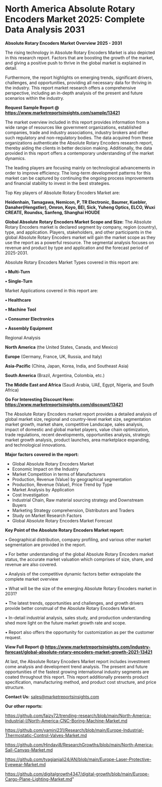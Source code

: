 # North America Absolute Rotary Encoders Market 2025: Complete Data Analysis 2031

<Strong> Absolute Rotary Encoders Market Overview 2025 - 2031</strong>

The rising technology in Absolute Rotary Encoders Market is also depicted in this research report. Factors that are boosting the growth of the market, and giving a positive push to thrive in the global market is explained in detail.

Furthermore, the report highlights on emerging trends, significant drivers, challenges, and opportunities, providing all necessary data for thriving in the industry. This report market research offers a comprehensive perspective, including an in-depth analysis of the present and future scenarios within the industry.

<strong>Request Sample Report @ <a href=https://www.marketreportsinsights.com/sample/13421>https://www.marketreportsinsights.com/sample/13421</a></strong>

The market overview included in this report provides information from a wide range of resources like government organizations, established companies, trade and industry associations, industry brokers and other such regulatory and non-regulatory bodies. The data acquired from these organizations authenticate the Absolute Rotary Encoders research report, thereby aiding the clients in better decision making. Additionally, the data provided in this report offers a contemporary understanding of the market dynamics.

The leading players are focusing mainly on technological advancements in order to improve efficiency. The long-term development patterns for this market can be captured by continuing the ongoing process improvements and financial stability to invest in the best strategies.

Top Key players of Absolute Rotary Encoders Market are:

<strong>Heidenhain, Tamagawa, Nemicon, P, TR Electronic, Baumer, Kuebler, Danaher(Hengstler), Omron, Koyo, BEI, Sick, Yuheng Optics, ELCO, Wuxi CREATE, Roundss, Sanfeng, Shanghai HOUDE</strong>

<strong><b>Global Absolute Rotary Encoders Market Scope and Size:</b></strong>
The Absolute Rotary Encoders market is declared segment by company, region (country), type, and application. Players, stakeholders, and other participants in the global Absolute Rotary Encoders market will gain the market scope as they use the report as a powerful resource. The segmental analysis focuses on revenue and product by type and application and the forecast period of 2025-2031.

Absolute Rotary Encoders Market Types covered in this report are:

<strong>• Multi-Turn

• Single-Turn</strong>

Market Applications covered in this report are:

<strong>• Healthcare

• Machine Tool

• Consumer Electronics

• Assembly Equipment</strong> 

Regional Analysis

<strong>North America</strong> (the United States, Canada, and Mexico)

<strong>Europe</strong> (Germany, France, UK, Russia, and Italy)

<strong>Asia-Pacific</strong> (China, Japan, Korea, India, and Southeast Asia)

<strong>South America</strong> (Brazil, Argentina, Colombia, etc.)

<strong>The Middle East and Africa</strong> (Saudi Arabia, UAE, Egypt, Nigeria, and South Africa)

<strong>Go For Interesting Discount Here: <a href=https://www.marketreportsinsights.com/discount/13421>https://www.marketreportsinsights.com/discount/13421</a></strong>

The Absolute Rotary Encoders market report provides a detailed analysis of global market size, regional and country-level market size, segmentation market growth, market share, competitive Landscape, sales analysis, impact of domestic and global market players, value chain optimization, trade regulations, recent developments, opportunities analysis, strategic market growth analysis, product launches, area marketplace expanding, and technological innovations.

<strong><b>Major factors covered in the report:</b></strong>
<ul>
  <li>Global Absolute Rotary Encoders Market </li>
  <li>Economic Impact on the Industry</li>
  <li>Market Competition in terms of Manufacturers</li>
  <li>Production, Revenue (Value) by geographical segmentation</li>
  <li>Production, Revenue (Value), Price Trend by Type</li>
  <li>Market Analysis by Application</li>
  <li>Cost Investigation</li>
  <li>Industrial Chain, Raw material sourcing strategy and Downstream Buyers</li>
  <li>Marketing Strategy comprehension, Distributors and Traders</li>
  <li>Study on Market Research Factors</li>
  <li>Global Absolute Rotary Encoders Market Forecast</li>
</ul>

<strong><b>Key Point of the Absolute Rotary Encoders Market report:</b></strong>

• Geographical distribution, company profiling, and various other market segmentation are provided in the report.

• For better understanding of the global Absolute Rotary Encoders market status, the accurate market valuation which comprises of size, share, and revenue are also covered.

• Analysis of the competitive dynamic factors better extrapolate the complete market overview

• What will be the size of the emerging Absolute Rotary Encoders market in 2031?

• The latest trends, opportunities and challenges, and growth drivers provide better construal of the Absolute Rotary Encoders Market.

• In-detail industrial analysis, sales study, and production understanding shed more light on the future market growth rate and scope.

• Report also offers the opportunity for customization as per the customer request.

<strong><b>View Full Report @ <a href=https://www.marketreportsinsights.com/industry-forecast/global-absolute-rotary-encoders-market-growth-2021-13421>https://www.marketreportsinsights.com/industry-forecast/global-absolute-rotary-encoders-market-growth-2021-13421</a></b></strong>


At last, the Absolute Rotary Encoders Market report includes investment come analysis and development trend analysis. The present and future opportunities of the fastest growing international industry segments are coated throughout this report. This report additionally presents product specification, manufacturing method, and product cost structure, and price structure.

<strong>Contact Us:</strong>
sales@marketreportsinsights.com

<strong>Our other reports:</strong>

<a href=https://github.com/faizy72/trending-research/blob/main/North-America-Industrial-I/North-America-CNC-Boring-Machine-Market.md>https://github.com/faizy72/trending-research/blob/main/North-America-Industrial-I/North-America-CNC-Boring-Machine-Market.md</a>

<a href=https://github.com/yamini231/Research/blob/main/Europe-Industrial-Thermostatic-Control-Valves-Market.md>https://github.com/yamini231/Research/blob/main/Europe-Industrial-Thermostatic-Control-Valves-Market.md</a>

<a href=https://github.com/Hindavi8/ResearchGrowths/blob/main/North-America-Sail-Canvas-Market.md>https://github.com/Hindavi8/ResearchGrowths/blob/main/North-America-Sail-Canvas-Market.md</a>

<a href=https://github.com/tyagianjali24/AN/blob/main/Europe-Laser-Protective-Eyewear-Market.md>https://github.com/tyagianjali24/AN/blob/main/Europe-Laser-Protective-Eyewear-Market.md</a>

<a href=https://github.com/digitalgrowth4347/digital-growth/blob/main/Europe-Cargo-Plane-Lighting-Market.md>https://github.com/digitalgrowth4347/digital-growth/blob/main/Europe-Cargo-Plane-Lighting-Market.md</a>"
